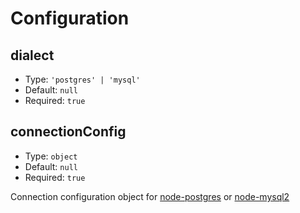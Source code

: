 # Configuration

## dialect

- Type: `'postgres' | 'mysql'`
- Default: `null`
- Required: `true`

## connectionConfig

- Type: `object`
- Default: `null`
- Required: `true`

Connection configuration object for [node-postgres](https://node-postgres.com/features/connecting#programmatic) or [node-mysql2](https://github.com/sidorares/node-mysql2#api-and-configuration)
